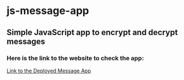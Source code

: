 # js-message-app
## Simple JavaScript app to encrypt and decrypt messages
### Here is the link to the website to check the app: 
[Link to the Deployed Message App](https://nick404s.github.io/js-message-app)
